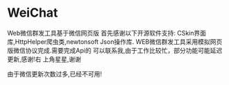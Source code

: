# WeiChat
Web微信群发工具基于微信网页版
首先感谢以下开源软件支持:
CSkin界面库,HttpHelper爬虫类,newtonsoft Json操作库.
WEB微信群发工具采用模拟网页版微信协议完成.需要完成Api的
可以联系我,由于工作比较忙，部分功能可能延迟更新,感谢!右
上角星星,谢谢

由于微信更新次数过多,已经不可用!
